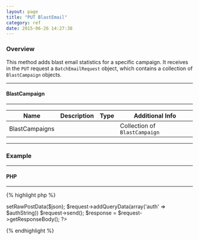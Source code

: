 ```yaml
---
layout: page
title: "PUT BlastEmail"
category: ref
date: 2015-06-26 14:27:38
---
```


### Overview

This method adds blast email statistics for a specific campaign. It receives in the `PUT` request a `BatchEmailRequest` object, which contains a collection of `BlastCampaign` objects.

---
#### BlastCampaign
---

| Name  	| Description  	| Type  	| Additional Info  	|
|---	|---	|---	|---	|
| BlastCampaigns | | | Collection of `BlastCampaign` | None |

---

### Example


---
#### PHP
---
{% highlight php %}
<?php
$url = 'https://test-api.i-360.com/1.1/signalr';

$authString = base64_encode(userId + ':');

$request = new HTTPRequest($url, HTTP_METH_PUT);
$request->setRawPostData($json);
$request->addQueryData(array('auth' => $authString))
$request->send();
$response = $request->getResponseBody();
?>
{% endhighlight %}